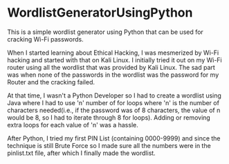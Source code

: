 # WordlistGeneratorUsingPython

This is a simple wordlist generator using Python that can be used for cracking Wi-Fi passwords.

When I started learning about Ethical Hacking, I was mesmerized by Wi-Fi hacking and started with that on Kali Linux. I initially tried it out on my Wi-Fi router using all the wordlist that was provided by Kali Linux. The sad part was when none of the passwords in the wordlist was the password for my Router and the cracking failed.

At that time, I wasn't a Python Developer so I had to create a wordlist using Java where I had to use 'n' number of for loops where 'n' is the number of characters needed(i.e., if the password was of 8 characters, the value of n would be 8, so I had to iterate through 8 for loops). Adding or removing extra loops for each value of 'n' was a hassle.

After Python, I tried my first PIN List (containing 0000-9999) and since the technique is still Brute Force so I made sure all the numbers were in the pinlist.txt file, after which I finally made the wordlist.
